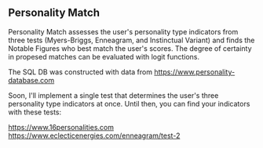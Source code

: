 ## Personality Match

Personality Match assesses the user's personality type indicators from three tests (Myers-Briggs, Enneagram, and Instinctual Variant) and finds 
the Notable Figures who best match the user's scores. The degree of certainty in propesed matches can be evaluated with logit functions. 

The SQL DB was constructed with data from https://www.personality-database.com

Soon, I'll implement a single test that determines the user's three personality type indicators at once. 
Until then, you can find your indicators with these tests:

https://www.16personalities.com
https://www.eclecticenergies.com/enneagram/test-2

 
